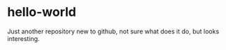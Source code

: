 # hello-world
Just another repository
new to github, not sure what does it do, but looks interesting. 
